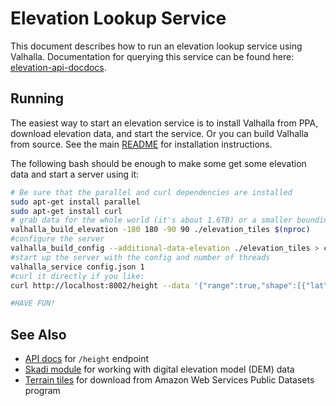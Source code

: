 # Elevation Lookup Service

This document describes how to run an elevation lookup service using Valhalla. Documentation for querying this service can be found here: [elevation-api-docdocs](api/elevation/api-reference.md).

## Running

The easiest way to start an elevation service is to install Valhalla from PPA, download elevation data, and start the service. Or you can build Valhalla from source. See the main [README](index.md) for installation instructions.

The following bash should be enough to make some get some elevation data and start a server using it:

```bash
# Be sure that the parallel and curl dependencies are installed
sudo apt-get install parallel
sudo apt-get install curl
# grab data for the whole world (it's about 1.6TB) or a smaller bounding box
valhalla_build_elevation -180 180 -90 90 ./elevation_tiles $(nproc)
#configure the server
valhalla_build_config --additional-data-elevation ./elevation_tiles > config.json
#start up the server with the config and number of threads
valhalla_service config.json 1
#curl it directly if you like:
curl http://localhost:8002/height --data '{"range":true,"shape":[{"lat":40.712431,"lon":-76.504916},{"lat":40.712275,"lon":-76.605259},{"lat":40.712122,"lon":-76.805694},{"lat":40.722431,"lon":-76.884916},{"lat":40.812275,"lon":-76.905259},{"lat":40.912122,"lon":-76.965694}]' | jq '.'

#HAVE FUN!
```

## See Also

- [API docs](api/elevation/api-reference.md) for `/height` endpoint
- [Skadi module](skadi.md) for working with digital elevation model (DEM) data
- [Terrain tiles](https://registry.opendata.aws/terrain-tiles/) for download from Amazon Web Services Public Datasets program
